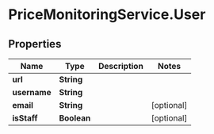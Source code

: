 # PriceMonitoringService.User

## Properties
Name | Type | Description | Notes
------------ | ------------- | ------------- | -------------
**url** | **String** |  | 
**username** | **String** |  | 
**email** | **String** |  | [optional] 
**isStaff** | **Boolean** |  | [optional] 
